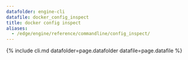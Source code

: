```yaml
---
datafolder: engine-cli
datafile: docker_config_inspect
title: docker config inspect
aliases:
  - /edge/engine/reference/commandline/config_inspect/
---
```

<!--
This page is automatically generated from Docker's source code. If you want to
suggest a change to the text that appears here, open a ticket or pull request
in the source repository on GitHub:

https://github.com/docker/cli
-->

{% include cli.md datafolder=page.datafolder datafile=page.datafile %}
